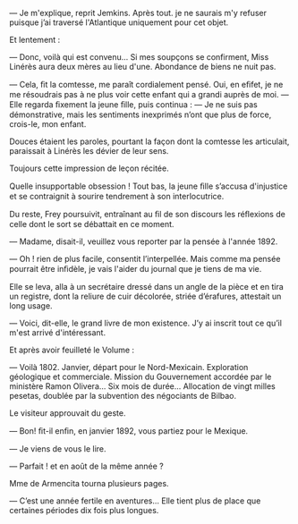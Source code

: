 — Je m'explique, reprit Jemkins. Après tout. je ne saurais m'y refuser puisque j’ai traversé l'Atlantique uniquement pour cet objet.

Et lentement :

— Donc, voilà qui est convenu... Si mes soupçons se confirment, Miss Linérès aura deux mères au lieu d'une. Abondance de biens ne nuit pas.

— Cela, ﬁt la comtesse, me paraît cordialement pensé. Oui, en eﬁfet, je ne me
résoudrais pas à ne plus voir cette enfant qui a grandi auprès de moi. — 
Elle regarda ﬁxement la jeune ﬁlle, puis continua : — Je ne suis pas 
démonstrative, mais les sentiments inexprimés n’ont que plus de force,
crois-le, mon enfant.

Douces étaient les paroles, pourtant la façon dont la comtesse les 
articulait, paraissait à Linérès les dévier de leur sens.

Toujours cette impression de leçon récitée.

Quelle insupportable obsession ! Tout bas, la jeune ﬁlle s’accusa d'injustice et se contraignit à sourire tendrement à son interlocutrice.

Du reste, Frey poursuivit, entraînant au ﬁl de son discours les réﬂexions
de celle dont le sort se débattait en ce moment.

— Madame, disait-il, veuillez vous reporter par la pensée à l'année 1892.

— Oh ! rien de plus facile, consentit l’interpellée. Mais comme ma pensée pourrait être inﬁdèle, je vais l'aider du journal que je tiens de ma vie.

Elle se leva, alla à un secrétaire dressé dans un angle de la pièce et en
tira un registre, dont la reliure de cuir décolorée, striée d’érafures,
attestait un long usage.

— Voici, dit-elle, le grand livre de mon existence. J’y ai inscrit tout ce
qu’il m'est arrivé d'intéressant.

Et après avoir feuilleté le Volume :

— Voilà 1802. Janvier, départ pour le Nord-Mexicain. Exploration géologique et commerciale. Mission du Gouvernement accordée par le ministère Ramon Olivera... Six mois de durée... Allocation de vingt milles pesetas, doublée par la subvention des négociants de Bilbao.

Le visiteur approuvait du geste.

— Bon! ﬁt-il enﬁn, en janvier 1892, vous partiez pour le Mexique.

— Je viens de vous le lire.

— Parfait ! et en août de la même année ?

Mme de Armencita tourna plusieurs pages.

— C’est une année fertile en aventures... Elle tient plus de place que certaines périodes dix fois plus longues.
